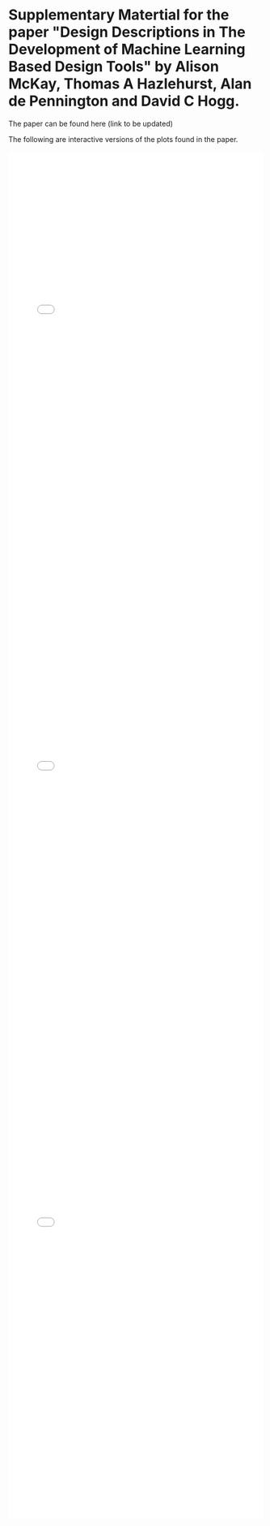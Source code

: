 # Supplementary Matertial for the paper "Design Descriptions in The Development of Machine Learning Based Design Tools" by Alison McKay, Thomas A Hazlehurst, Alan de Pennington and David C Hogg.

The paper can be found here (link to be updated)

The following are interactive versions of the plots found in the paper.

<iframe src="/Figures/Figure4a.html"
    sandbox="allow-same-origin allow-scripts"
    width="100%"
    height="900"
    scrolling="no"
    seamless="seamless"
    frameborder="0">
</iframe>

<iframe src="/Figures/Figure4b.html"
    sandbox="allow-same-origin allow-scripts"
    width="100%"
    height="900"
    scrolling="no"
    seamless="seamless"
    frameborder="0">
</iframe>

<iframe src="/Figures/Figure5.html"
    sandbox="allow-same-origin allow-scripts"
    width="100%"
    height="900"
    scrolling="no"
    seamless="seamless"
    frameborder="0">
</iframe>
